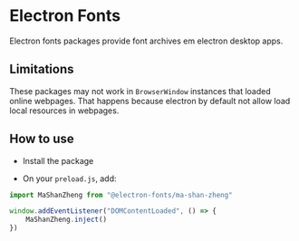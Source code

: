 # Electron Fonts

Electron fonts packages provide font archives em electron desktop apps.

## Limitations

These packages may not work in `BrowserWindow` instances that loaded online webpages. That happens because electron by default not allow load local resources in webpages.

## How to use

* Install the package

* On your `preload.js`, add:

```ts
import MaShanZheng from "@electron-fonts/ma-shan-zheng"

window.addEventListener("DOMContentLoaded", () => {
    MaShanZheng.inject()
})
```